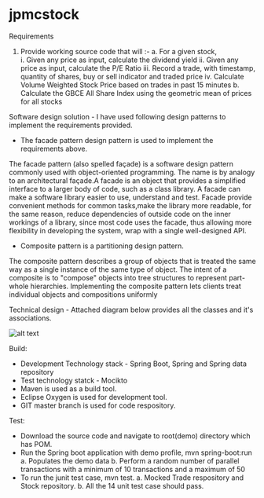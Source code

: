 # jpmcstock
Requirements 
1. Provide working source code that will :- 
a.	For a given stock,  
i.	Given any price as input, calculate the dividend yield 
ii.	Given any price as input,  calculate the P/E Ratio 
iii.	Record a trade, with timestamp, quantity of shares, buy or sell indicator and traded price 
iv.	Calculate Volume Weighted Stock Price based on trades in past 15 minutes 
b.	Calculate the GBCE All Share Index using the geometric mean of prices for all stocks 

Software design solution - I have used following design patterns to implement the requirements provided.


- The facade pattern design pattern is used to implement the requirements above.

The facade pattern (also spelled façade) is a software design pattern commonly used with object-oriented programming. 
The name is by analogy to an architectural façade.A facade is an object that provides a simplified interface to a larger body of code, such as a class library. A facade can
make a software library easier to use, understand and test.
Facade provide convenient methods for common tasks,make the library more readable, for the same reason,
reduce dependencies of outside code on the inner workings of a library, since most code uses the facade, thus allowing more flexibility in developing the system,
wrap with a single well-designed API.

- Composite pattern is a partitioning design pattern. 

The composite pattern describes a group of objects that is treated the same way as a single instance of the same type of object. The intent of a composite is to "compose" objects into tree structures to represent part-whole hierarchies. Implementing the composite pattern lets clients treat individual objects and compositions uniformly


Technical design - Attached diagram below provides all the classes and it's associations.


![alt text](https://cloud.githubusercontent.com/assets/28501639/25779994/75a86962-3318-11e7-9b8f-79ed023bbcbf.jpg)


Build:

- Development Technology stack - Spring Boot, Spring and Spring data repository
- Test technology statck - Mocikto
- Maven is used as a build tool.
- Eclipse Oxygen is used for development tool.
- GIT master branch is used for code respository.

Test:

- Download the source code and navigate to root(demo) directory which has POM.
- Run the Spring boot application with demo profile, mvn spring-boot:run 
  a. Populates the demo data
  b. Perform a random number of parallel transactions with a minimum of 10 transactions 
     and a maximum of 50
- To run the junit test case, mvn test.
  a. Mocked Trade respository and Stock repository.
  b. All the 14 unit test case should pass.
  


